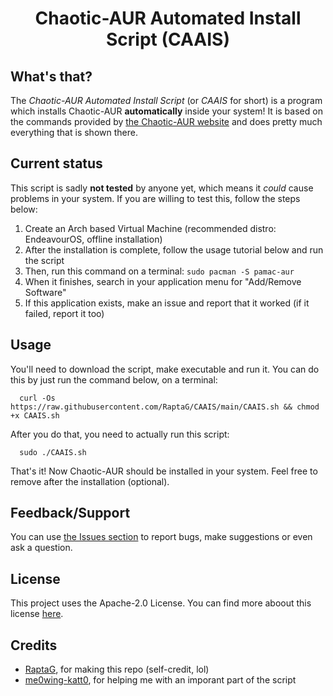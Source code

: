 <div align="center">

# Chaotic-AUR Automated Install Script (CAAIS)
<div align="left">

## What's that?
The _Chaotic-AUR Automated Install Script_ (or _CAAIS_ for short) is a program which installs Chaotic-AUR **automatically** inside your system! It is based on the commands provided by [the Chaotic-AUR website](https://aur.chaotic.cx/) and does pretty much everything that is shown there.

## Current status
This script is sadly **not tested** by anyone yet, which means it _could_ cause problems in your system. If you are willing to test this, follow the steps below:
	
1. Create an Arch based Virtual Machine (recommended distro: EndeavourOS, offline installation)
2. After the installation is complete, follow the usage tutorial below and run the script
3. Then, run this command on a terminal: `sudo pacman -S pamac-aur`
4. When it finishes, search in your application menu for "Add/Remove Software"
5. If this application exists, make an issue and report that it worked (if it failed, report it too)

## Usage
You'll need to download the script, make executable and run it. You can do this by just run the command below, on a terminal:

```
  curl -Os https://raw.githubusercontent.com/RaptaG/CAAIS/main/CAAIS.sh && chmod +x CAAIS.sh
```
After you do that, you need to actually run this script:
```
  sudo ./CAAIS.sh
```
That's it! Now Chaotic-AUR should be installed in your system. Feel free to remove after the installation (optional).
  
## Feedback/Support
You can use [the Issues section](https://github.com/RaptaG/CAAIS/issues) to report bugs, make suggestions or even ask a question.
  
## License
This project uses the Apache-2.0 License. You can find more aboout this license [here](LICENSE).
  
## Credits
  
- [RaptaG](https://github.com/RaptaG), for making this repo (self-credit, lol)
- [me0wing-katt0](https://github.com/me0wing-katt0), for helping me with an imporant part of the script

